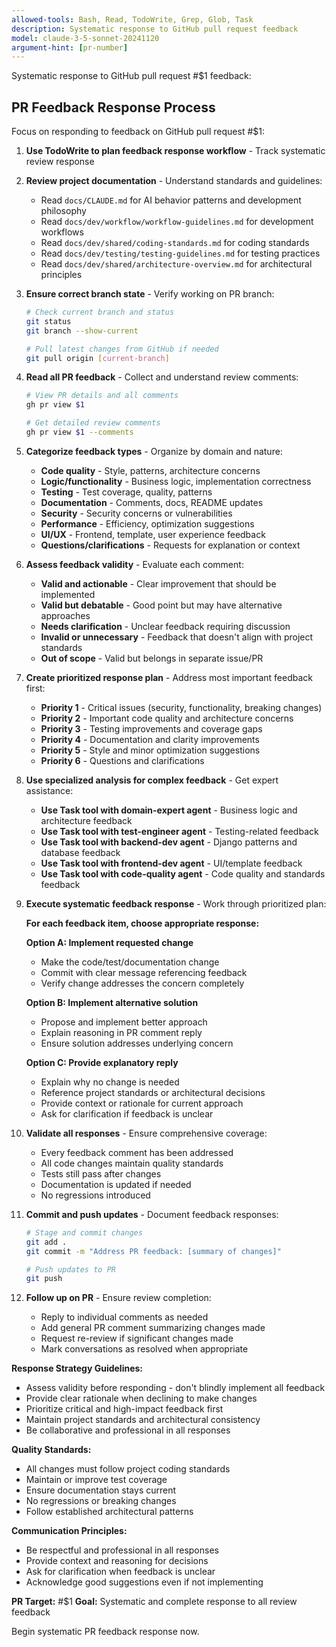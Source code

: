 ```yaml
---
allowed-tools: Bash, Read, TodoWrite, Grep, Glob, Task
description: Systematic response to GitHub pull request feedback
model: claude-3-5-sonnet-20241120
argument-hint: [pr-number]
---
```


Systematic response to GitHub pull request #$1 feedback:

## PR Feedback Response Process

Focus on responding to feedback on GitHub pull request #$1:

1. **Use TodoWrite to plan feedback response workflow** - Track systematic review response

2. **Review project documentation** - Understand standards and guidelines:
   - Read `docs/CLAUDE.md` for AI behavior patterns and development philosophy
   - Read `docs/dev/workflow/workflow-guidelines.md` for development workflows
   - Read `docs/dev/shared/coding-standards.md` for coding standards
   - Read `docs/dev/testing/testing-guidelines.md` for testing practices
   - Read `docs/dev/shared/architecture-overview.md` for architectural principles

3. **Ensure correct branch state** - Verify working on PR branch:
   ```bash
   # Check current branch and status
   git status
   git branch --show-current

   # Pull latest changes from GitHub if needed
   git pull origin [current-branch]
   ```

4. **Read all PR feedback** - Collect and understand review comments:
   ```bash
   # View PR details and all comments
   gh pr view $1

   # Get detailed review comments
   gh pr view $1 --comments
   ```

5. **Categorize feedback types** - Organize by domain and nature:
   - **Code quality** - Style, patterns, architecture concerns
   - **Logic/functionality** - Business logic, implementation correctness
   - **Testing** - Test coverage, quality, patterns
   - **Documentation** - Comments, docs, README updates
   - **Security** - Security concerns or vulnerabilities
   - **Performance** - Efficiency, optimization suggestions
   - **UI/UX** - Frontend, template, user experience feedback
   - **Questions/clarifications** - Requests for explanation or context

6. **Assess feedback validity** - Evaluate each comment:
   - **Valid and actionable** - Clear improvement that should be implemented
   - **Valid but debatable** - Good point but may have alternative approaches
   - **Needs clarification** - Unclear feedback requiring discussion
   - **Invalid or unnecessary** - Feedback that doesn't align with project standards
   - **Out of scope** - Valid but belongs in separate issue/PR

7. **Create prioritized response plan** - Address most important feedback first:
   - **Priority 1** - Critical issues (security, functionality, breaking changes)
   - **Priority 2** - Important code quality and architecture concerns
   - **Priority 3** - Testing improvements and coverage gaps
   - **Priority 4** - Documentation and clarity improvements
   - **Priority 5** - Style and minor optimization suggestions
   - **Priority 6** - Questions and clarifications

8. **Use specialized analysis for complex feedback** - Get expert assistance:
   - **Use Task tool with domain-expert agent** - Business logic and architecture feedback
   - **Use Task tool with test-engineer agent** - Testing-related feedback
   - **Use Task tool with backend-dev agent** - Django patterns and database feedback
   - **Use Task tool with frontend-dev agent** - UI/template feedback
   - **Use Task tool with code-quality agent** - Code quality and standards feedback

9. **Execute systematic feedback response** - Work through prioritized plan:

   **For each feedback item, choose appropriate response:**

   **Option A: Implement requested change**
   - Make the code/test/documentation change
   - Commit with clear message referencing feedback
   - Verify change addresses the concern completely

   **Option B: Implement alternative solution**
   - Propose and implement better approach
   - Explain reasoning in PR comment reply
   - Ensure solution addresses underlying concern

   **Option C: Provide explanatory reply**
   - Explain why no change is needed
   - Reference project standards or architectural decisions
   - Provide context or rationale for current approach
   - Ask for clarification if feedback is unclear

10. **Validate all responses** - Ensure comprehensive coverage:
    - Every feedback comment has been addressed
    - All code changes maintain quality standards
    - Tests still pass after changes
    - Documentation is updated if needed
    - No regressions introduced

11. **Commit and push updates** - Document feedback responses:
    ```bash
    # Stage and commit changes
    git add .
    git commit -m "Address PR feedback: [summary of changes]"

    # Push updates to PR
    git push
    ```

12. **Follow up on PR** - Ensure review completion:
    - Reply to individual comments as needed
    - Add general PR comment summarizing changes made
    - Request re-review if significant changes made
    - Mark conversations as resolved when appropriate

**Response Strategy Guidelines:**
- Assess validity before responding - don't blindly implement all feedback
- Provide clear rationale when declining to make changes
- Prioritize critical and high-impact feedback first
- Maintain project standards and architectural consistency
- Be collaborative and professional in all responses

**Quality Standards:**
- All changes must follow project coding standards
- Maintain or improve test coverage
- Ensure documentation stays current
- No regressions or breaking changes
- Follow established architectural patterns

**Communication Principles:**
- Be respectful and professional in all responses
- Provide context and reasoning for decisions
- Ask for clarification when feedback is unclear
- Acknowledge good suggestions even if not implementing

**PR Target:** #$1
**Goal:** Systematic and complete response to all review feedback

Begin systematic PR feedback response now.